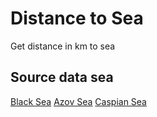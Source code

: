 # Distance to Sea

Get distance in km to sea


## Source data sea
[Black Sea](http://www.marineregions.org/gazetteer.php?p=details&id=3319)
[Azov Sea](http://www.marineregions.org/gazetteer.php?p=details&id=3320)
[Caspian Sea](http://www.marineregions.org/gazetteer.php?p=details&id=4282)
